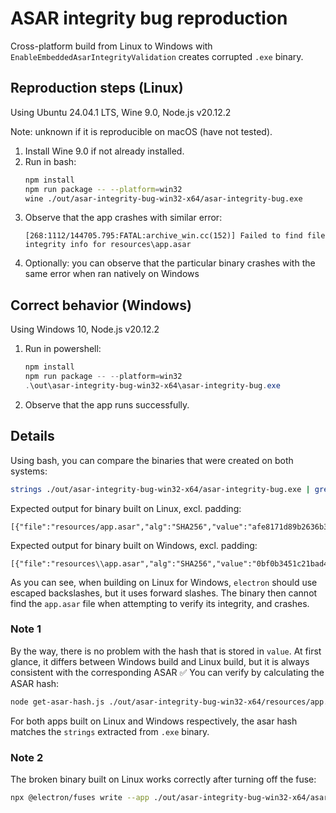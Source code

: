 # ASAR integrity bug reproduction

Cross-platform build from Linux to Windows with `EnableEmbeddedAsarIntegrityValidation` creates corrupted `.exe` binary.

## Reproduction steps (Linux)

Using Ubuntu 24.04.1 LTS, Wine 9.0, Node.js v20.12.2

Note: unknown if it is reproducible on macOS (have not tested).

1. Install Wine 9.0 if not already installed.
2. Run in bash:
    ```bash
    npm install
    npm run package -- --platform=win32
    wine ./out/asar-integrity-bug-win32-x64/asar-integrity-bug.exe
    ```
3. Observe that the app crashes with similar error:
    ```
    [268:1112/144705.795:FATAL:archive_win.cc(152)] Failed to find file integrity info for resources\app.asar
    ```
4. Optionally: you can observe that the particular binary crashes with the same error when ran natively on Windows

## Correct behavior (Windows)

Using Windows 10, Node.js v20.12.2

1. Run in powershell:
    ```powershell
    npm install
    npm run package -- --platform=win32
    .\out\asar-integrity-bug-win32-x64\asar-integrity-bug.exe
    ```
2. Observe that the app runs successfully.

## Details

Using bash, you can compare the binaries that were created on both systems:
```bash
strings ./out/asar-integrity-bug-win32-x64/asar-integrity-bug.exe | grep '"alg":"SHA256"'
```

Expected output for binary built on Linux, excl. padding:
```
[{"file":"resources/app.asar","alg":"SHA256","value":"afe8171d89b2636b3ec0749a2e8321135d5119410ca041540faedeea2a26c8fa"}]
```

Expected output for binary built on Windows, excl. padding:
```
[{"file":"resources\\app.asar","alg":"SHA256","value":"0bf0b3451c21bad47120e43c30a414c1a7c77581845659f6ab86451a3ad0427f"}]
```
As you can see, when building on Linux for Windows, `electron` should use escaped backslashes, but it uses forward slashes.
The binary then cannot find the `app.asar` file when attempting to verify its integrity, and crashes.

### Note 1
By the way, there is no problem with the hash that is stored in `value`.
At first glance, it differs between Windows build and Linux build, but it is always consistent with the corresponding ASAR ✅
You can verify by calculating the ASAR hash:
```bash
node get-asar-hash.js ./out/asar-integrity-bug-win32-x64/resources/app.asar
```
For both apps built on Linux and Windows respectively, the asar hash matches the `strings` extracted from `.exe` binary.

### Note 2
The broken binary built on Linux works correctly after turning off the fuse:
```bash
npx @electron/fuses write --app ./out/asar-integrity-bug-win32-x64/asar-integrity-bug.exe EnableEmbeddedAsarIntegrityValidation=off
```

